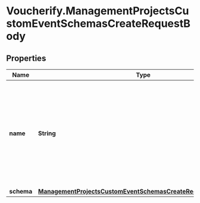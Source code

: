 # Voucherify.ManagementProjectsCustomEventSchemasCreateRequestBody

## Properties

Name | Type | Description | Notes
------------ | ------------- | ------------- | -------------
**name** | **String** | User-defined name of the custom event. This is also shown in **Project Settings** &gt; **Event Schema** in the Voucherify Dashboard. | [optional] 
**schema** | [**ManagementProjectsCustomEventSchemasCreateRequestBodySchema**](ManagementProjectsCustomEventSchemasCreateRequestBodySchema.md) |  | [optional] 


